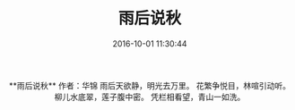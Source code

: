﻿---
title: 雨后说秋
date: 2016-10-01 11:30:44
category: ["诗词"]
tags: ["诗词"]
---

<center>
**雨后说秋**
作者：华锦
<!--more-->
雨后天欲静，明光去万里。
花繁争悦目，林喧引动听。
柳儿水底翠，莲子腹中密。
凭栏相看望，青山一如洗。
</center>